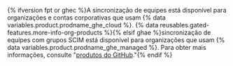 {% ifversion fpt or ghec %}A sincronização de equipes está disponível para organizações e contas corporativas que usam {% data variables.product.prodname_ghe_cloud %}. {% data reusables.gated-features.more-info-org-products %}{% elsif ghae %}sincronização de equipes com grupos SCIM está disponível para organizações que usam {% data variables.product.prodname_ghe_managed %}. Para obter mais informações, consulte "[produtos do GitHub](/github/getting-started-with-github/githubs-products)."{% endif %}
